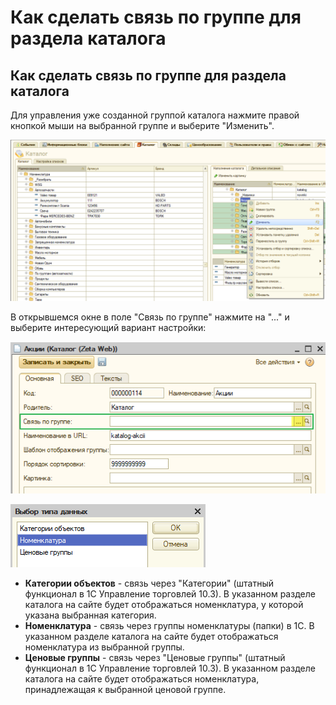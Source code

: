 # Как сделать связь по группе для раздела каталога

## Как сделать связь по группе для раздела каталога

Для управления уже созданной группой каталога нажмите правой кнопкой мыши на выбранной группе и выберите "Изменить".

![](../.gitbook/assets/image%20%28264%29.png)

В открывшемся окне в поле "Связь по группе" нажмите на "..." и выберите интересующий вариант настройки:

![](../.gitbook/assets/image%20%2832%29.png)

![](../.gitbook/assets/image%20%28279%29.png)

* **Категории объектов** - связь через "Категории" \(штатный функционал в 1С Управление торговлей 10.3\). В указанном разделе каталога на сайте будет отображаться номенклатура, у которой указана выбранная категория.
* **Номенклатура** - связь через группы номенклатуры \(папки\) в 1С. В указанном разделе каталога на сайте будет отображаться номенклатура из выбранной группы.
* **Ценовые группы** - связь через "Ценовые группы" \(штатный функционал в 1С Управление торговлей 10.3\). В указанном разделе каталога на сайте будет отображаться номенклатура, принадлежащая к выбранной ценовой группе.

